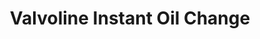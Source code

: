 ---
title: "Valvoline Instant Oil Change"
url: /marysville/valvoline-instant-oil-change/
shop: car repair
---